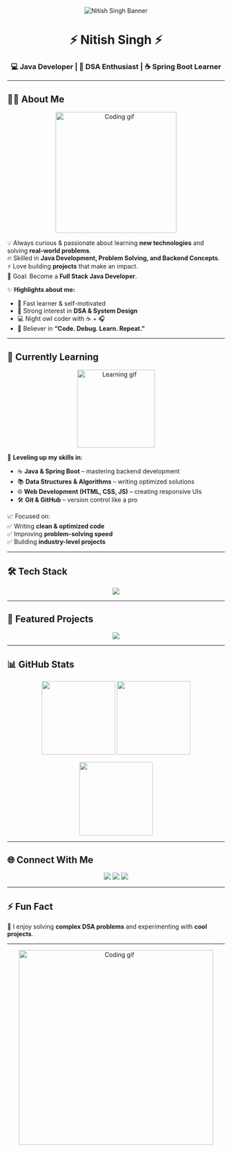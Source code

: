 <!-- Profile Banner -->
<p align="center">
  <img src="https://i.ibb.co/YTjQJ2F/github-header.png" alt="Nitish Singh Banner" />
</p>

<h1 align="center">⚡ Nitish Singh ⚡</h1>
<h3 align="center">💻 Java Developer | 🚀 DSA Enthusiast | ☕ Spring Boot Learner</h3>

---

## 👨‍💻 About Me  

<p align="center">
  <img src="https://media.giphy.com/media/qgQUggAC3Pfv687qPC/giphy.gif" width="280" alt="Coding gif"/>
</p>

💡 Always curious & passionate about learning **new technologies** and solving **real-world problems**.  
🔥 Skilled in **Java Development, Problem Solving, and Backend Concepts**.  
⚡ Love building **projects** that make an impact.  
🎯 Goal: Become a **Full Stack Java Developer**.  

✨ **Highlights about me:**  
- 🚀 Fast learner & self-motivated  
- 🧠 Strong interest in **DSA & System Design**  
- 💻 Night owl coder with ☕ + 🎧  
- 🌟 Believer in **“Code. Debug. Learn. Repeat.”**  

---

## 📘 Currently Learning  

<p align="center">
  <img src="https://media.giphy.com/media/WUlplcMpOCEmTGBtBW/giphy.gif" width="180" alt="Learning gif"/>
</p>

🚀 **Leveling up my skills in**:  
- ☕ **Java & Spring Boot** – mastering backend development  
- 📚 **Data Structures & Algorithms** – writing optimized solutions  
- 🌐 **Web Development (HTML, CSS, JS)** – creating responsive UIs  
- 🛠 **Git & GitHub** – version control like a pro  

📈 Focused on:  
✅ Writing **clean & optimized code**  
✅ Improving **problem-solving speed**  
✅ Building **industry-level projects**  

---

## 🛠️ Tech Stack  

<p align="center">
  <img src="https://skillicons.dev/icons?i=java,c,html,css,js,git,github,mysql" />
</p>

---
 

## 📂 Featured Projects  

<p align="center">
  <a href="https://github.com/NitishSinghjtrpr/ATM-Management-System/ATM.java">
    <img src="https://img.shields.io/badge/ATM_Management_System-100000?style=for-the-badge&logo=github&logoColor=white&labelColor=black&color=blue"/>
  </a>
</p>


---

## 📊 GitHub Stats  

<p align="center">
  <img src="https://github-readme-stats.vercel.app/api?username=NitishSinghjtrpr&show_icons=true&theme=tokyonight&hide_border=true" height="170"/>
  <img src="https://github-readme-streak-stats.herokuapp.com/?user=NitishSinghjtrpr&theme=tokyonight&hide_border=true" height="170"/>
</p>

<p align="center">
  <img src="https://github-readme-stats.vercel.app/api/top-langs/?username=NitishSinghjtrpr&layout=compact&theme=tokyonight&hide_border=true" height="170"/>
</p>

---

## 🌐 Connect With Me  

<p align="center">
  <a href="mailto:nitishsinghjtrpr@gmail.com"><img src="https://img.shields.io/badge/-Gmail-D14836?style=for-the-badge&logo=gmail&logoColor=white"/></a>
  <a href="https://linkedin.com/in/your-link"><img src="https://img.shields.io/badge/-LinkedIn-0077B5?style=for-the-badge&logo=linkedin&logoColor=white"/></a>
  <a href="https://github.com/NitishSinghjtrpr"><img src="https://img.shields.io/badge/-GitHub-181717?style=for-the-badge&logo=github&logoColor=white"/></a>
</p>

---

## ⚡ Fun Fact  

🎯 I enjoy solving **complex DSA problems** and experimenting with **cool projects**.  

---

<p align="center">
  <img src="https://raw.githubusercontent.com/abhisheknaiidu/abhisheknaiidu/master/code.gif" width="450" alt="Coding gif">
</p>
